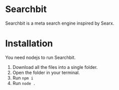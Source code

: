 # Searchbit
Searchbit is a meta search engine inspired by Searx.

# Installation
You need nodejs to run Searchbit.

1) Download all the files into a single folder.
2) Open the folder in your terminal.
3) Run `npm i`
4) Run `node .`
